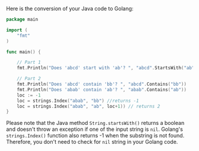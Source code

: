 Here is the conversion of your Java code to Golang:

```go
package main

import (
	"fmt"
)

func main() {

    // Part 1 
    fmt.Println("Does 'abcd' start with 'ab'? ", "abcd".StartsWith("ab"))

    // Part 2 
    fmt.Println("Does 'abcd' contain 'bb'? ", "abcd".Contains("bb"))
    fmt.Println("Does 'abab' contain 'ab'? ", "abab".Contains("ab"))
    loc := -1
    loc = strings.Index("abab", "bb") //returns -1
    loc = strings.Index("abab", "ab", loc+1)) // returns 2
}
```
Please note that the Java method `String.startsWith()` returns a boolean and doesn't throw an exception if one of the input string is `nil`. Golang's `strings.Index()` function also returns -1 when the substring is not found. Therefore, you don't need to check for `nil` string in your Golang code.
